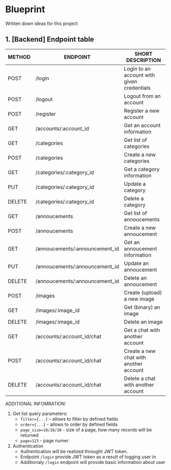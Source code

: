 # Blueprint

Written down ideas for this project

## 1. [Backend] Endpoint table

| METHOD | ENDPOINT | SHORT DESCRIPTION |
| --- | --- | --- |
| POST | /login | Login to an account with given credentials |
| POST | /logout | Logout from an account |
| POST | /register | Register a new account |
| GET | /accounts/:account_id | Get an account information |
| GET | /categories | Get list of categories |
| POST | /categories | Create a new categories |
| GET | /categories/:category_id | Get a category information |
| PUT | /categories/:category_id | Update a category |
| DELETE | /categories/:category_id | Delete a category |
| GET | /annoucements | Get list of annoucements |
| POST | /annoucements | Create a new annoucement |
| GET | /annoucements/:announcement_id | Get an annoucement information |
| PUT | /annoucements/:announcement_id | Update an annoucement |
| DELETE | /annoucements/:announcement_id | Delete an annoucement |
| POST | /images | Create (upload) a new image |
| GET | /images/:image_id | Get (binary) an image |
| DELETE | /images/:image_id | Delete an image |
| GET | /accounts/:account_id/chat | Get a chat with another account |
| POST | /accounts/:account_id/chat | Create a new chat with another account |
| DELETE | /accounts/:account_id/chat | Delete a chat with another account |

ADDITIONAL INFOMRATION:
1. Get list query parameters:
    - `filter={...}` - allows to filter by defined fields
    - `order={...}` - allows to order by defined fields
    - `page_size=10/20/30` - size of a page, how many records will be returned
    - `page=123` - page numer
2. Authentication
    - Authentication will be realized throught JWT token.
    - Endpoint `/login` provide JWT token as a result of logging user in
    - Additionaly `/login` endpoint will provide basic information about user
